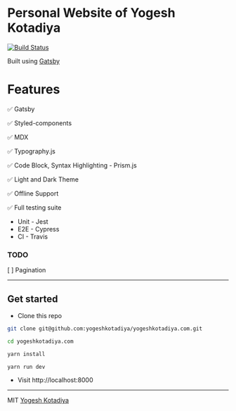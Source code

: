 # Personal Website of Yogesh Kotadiya

[![Build Status](https://travis-ci.org/yogeshkotadiya/yogeshkotadiya.com.svg?branch=master)](https://travis-ci.org/yogeshkotadiya/yogeshkotadiya.com)

Built using [Gatsby](https://gatsbyjs.org)

# Features

✅ Gatsby

✅ Styled-components

✅ MDX

✅ Typography.js

✅ Code Block, Syntax Highlighting - Prism.js

✅ Light and Dark Theme

✅ Offline Support

✅ Full testing suite

- Unit - Jest
- E2E - Cypress
- CI - Travis

### TODO

[ ] Pagination

---

## Get started

- Clone this repo

```bash
git clone git@github.com:yogeshkotadiya/yogeshkotadiya.com.git

cd yogeshkotadiya.com

yarn install

yarn run dev
```

- Visit http://localhost:8000

---

MIT [Yogesh Kotadiya](https://www.github.com/yogeshkotadiya)
